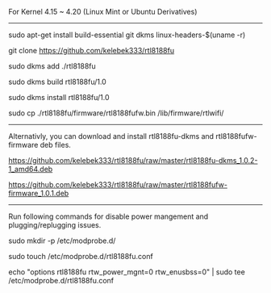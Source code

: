 For Kernel 4.15 ~ 4.20 (Linux Mint or Ubuntu Derivatives)

------------------

sudo apt-get install build-essential git dkms linux-headers-$(uname -r)

git clone https://github.com/kelebek333/rtl8188fu

sudo dkms add ./rtl8188fu

sudo dkms build rtl8188fu/1.0

sudo dkms install rtl8188fu/1.0

sudo cp ./rtl8188fu/firmware/rtl8188fufw.bin /lib/firmware/rtlwifi/

------------------

Alternativly, you can download and install rtl8188fu-dkms and rtl8188fufw-firmware deb files.

https://github.com/kelebek333/rtl8188fu/raw/master/rtl8188fu-dkms_1.0.2-1_amd64.deb

https://github.com/kelebek333/rtl8188fu/raw/master/rtl8188fufw-firmware_1.0.1.deb


------------------

Run following commands for disable power mangement and plugging/replugging issues.

sudo mkdir -p /etc/modprobe.d/

sudo touch /etc/modprobe.d/rtl8188fu.conf

echo "options rtl8188fu rtw_power_mgnt=0 rtw_enusbss=0" | sudo tee /etc/modprobe.d/rtl8188fu.conf
